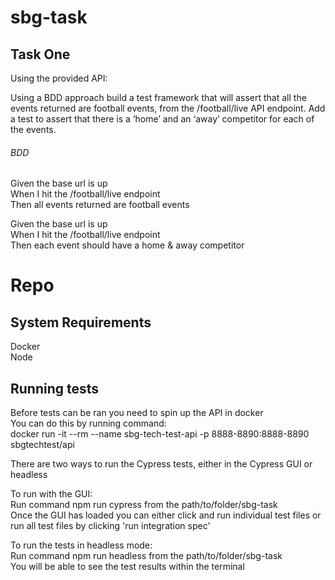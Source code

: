 # sbg-task
## Task One
Using the provided API:<br />

Using a BDD approach build a test framework that will assert that all the events returned are football events, from the /football/live API endpoint.
Add a test to assert that there is a ‘home’ and an ‘away’ competitor for each of the events.


###### BDD
Given the base url is up<br />
When I hit the /football/live endpoint<br />
Then all events returned are football events<br />

Given the base url is up<br />
When I hit the /football/live endpoint<br />
Then each event should have a home & away competitor<br />

# Repo
## System Requirements
Docker<br />
Node<br />

## Running tests
Before tests can be ran you need to spin up the API in docker<br />
You can do this by running command:<br /> 
docker run -it --rm --name sbg-tech-test-api -p 8888-8890:8888-8890 sbgtechtest/api

There are two ways to run the Cypress tests, either in the Cypress GUI or headless

To run with the GUI:<br />
Run command npm run cypress from the path/to/folder/sbg-task<br />
Once the GUI has loaded you can either click and run individual test files or run all test files by clicking 'run integration spec'<br />

To run the tests in headless mode:<br />
Run command npm run headless from the path/to/folder/sbg-task <br />
You will be able to see the test results within the terminal<br />


